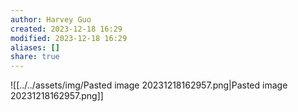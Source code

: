 ```yaml
---
author: Harvey Guo
created: 2023-12-18 16:29
modified: 2023-12-18 16:29
aliases: []
share: true
---
```


![[../../assets/img/Pasted image 20231218162957.png|Pasted image 20231218162957.png]]
